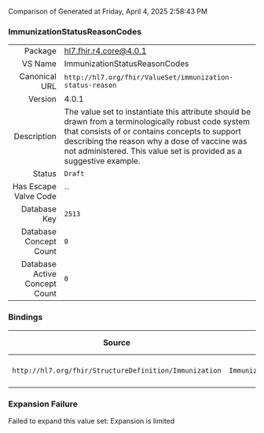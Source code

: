 Comparison of 
Generated at Friday, April 4, 2025 2:58:43 PM

### ImmunizationStatusReasonCodes

|      |     |
| ---: | --- |
| Package | hl7.fhir.r4.core@4.0.1 |
| VS Name | ImmunizationStatusReasonCodes |
| Canonical URL | `http://hl7.org/fhir/ValueSet/immunization-status-reason` |
| Version | 4.0.1 |
| Description | The value set to instantiate this attribute should be drawn from a terminologically robust code system that consists of or contains concepts to support describing the reason why a dose of vaccine was not administered. This value set is provided as a suggestive example. |
| Status | `Draft` |
| Has Escape Valve Code | `` |
| Database Key | `2513` |
| Database Concept Count | `0` |
| Database Active Concept Count | `0` |
### Bindings

| Source | Element | Binding | Strength | Element Short |
| ------ | ------- | ------- | -------- | ------------- |
| `http://hl7.org/fhir/StructureDefinition/Immunization` | `Immunization.statusReason` | `http://hl7.org/fhir/ValueSet/immunization-status-reason` | `Example` | Reason not done |

### Expansion Failure

Failed to expand this value set: Expansion is limited
